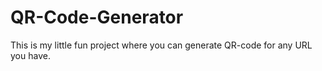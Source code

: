 # QR-Code-Generator
This is my little fun project where you can generate QR-code for any URL you have.
